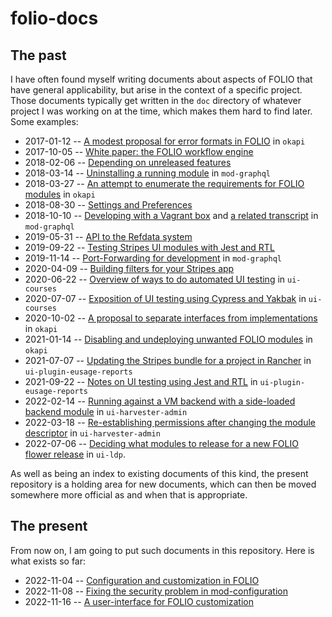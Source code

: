 # folio-docs

## The past

I have often found myself writing documents about aspects of FOLIO that have general applicability, but arise in the context of a specific project. Those documents typically get written in the `doc` directory of whatever project I was working on at the time, which makes them hard to find later. Some examples:

* 2017-01-12 -- [A modest proposal for error formats in FOLIO](https://github.com/folio-org/okapi/blob/master/doc/error-formats-in-folio.md) in `okapi`
* 2017-10-05 -- [White paper: the FOLIO workflow engine](https://github.com/indexdata/mod-workflow/blob/master/doc/folio-workflow-engine.md)
* 2018-02-06 -- [Depending on unreleased features](https://github.com/folio-org/stripes/blob/06714dc2fa4c9216f47402086790f982b103d674/doc/depending-on-unreleased-features.md)
* 2018-03-14 -- [Uninstalling a running module](https://github.com/folio-org/mod-graphql/blob/master/doc/remove-running-modules.md) in `mod-graphql`
* 2018-03-27 -- [An attempt to enumerate the requirements for FOLIO modules](https://github.com/folio-org/okapi/blob/master/doc/module-requirements.md) in `okapi`
* 2018-08-30 -- [Settings and Preferences](https://github.com/folio-org/stripes-core/blob/master/doc/settings-and-preferences.md)
* 2018-10-10 -- [Developing with a Vagrant box](https://github.com/folio-org/mod-graphql/blob/master/doc/developing-with-a-vagrant-box.md) and [a related transcript](https://github.com/folio-org/mod-graphql/blob/master/doc/developing-with-a-vagrant-box--transcript.txt) in `mod-graphql`
* 2019-05-31 -- [API to the Refdata system](https://github.com/openlibraryenvironment/ui-directory/blob/master/doc/refdata-api.md)
* 2019-09-22 -- [Testing Stripes UI modules with Jest and RTL](https://github.com/folio-org/ui-plugin-eusage-reports/blob/master/doc/testing-with-jest-and-rtl.md)
* 2019-11-14 -- [Port-Forwarding for development](https://github.com/folio-org/mod-graphql/blob/master/doc/port-forwarding-for-development.md) in `mod-graphql`
* 2020-04-09 -- [Building filters for your Stripes app](https://github.com/folio-org/stripes-smart-components/blob/99a70862c175bd5102d4dc656667e033c7b3d55b/lib/SearchAndSort/building-filters.md)
* 2020-06-22 -- [Overview of ways to do automated UI testing](https://github.com/folio-org/ui-courses/blob/master/doc/testing-notes.md) in `ui-courses`
* 2020-07-07 -- [Exposition of UI testing using Cypress and Yakbak](https://github.com/folio-org/ui-courses/blob/master/doc/testing-with-cypress.md) in `ui-courses`
* 2020-10-02 -- [A proposal to separate interfaces from implementations](https://github.com/folio-org/okapi/blob/master/doc/proposal-to-separate-interfaces.md) in `okapi`
* 2021-01-14 -- [Disabling and undeploying unwanted FOLIO modules](https://github.com/folio-org/okapi/blob/master/doc/unwanted-modules.md) in `okapi`
* 2021-07-07 -- [Updating the Stripes bundle for a project in Rancher](https://github.com/folio-org/ui-plugin-eusage-reports/blob/master/doc/updating-stripes-bundle-on-thor-server.md) in `ui-plugin-eusage-reports`
* 2021-09-22 -- [Notes on UI testing using Jest and RTL](https://github.com/folio-org/ui-plugin-eusage-reports/blob/master/doc/testing-with-jest-and-rtl.md) in `ui-plugin-eusage-reports`
* 2022-02-14 -- [Running against a VM backend with a side-loaded backend module](https://github.com/indexdata/ui-harvester-admin/blob/main/doc/running.md) in `ui-harvester-admin`
* 2022-03-18 -- [Re-establishing permissions after changing the module descriptor](https://github.com/indexdata/ui-harvester-admin/blob/main/doc/permissions.md) in `ui-harvester-admin`
* 2022-07-06 -- [Deciding what modules to release for a new FOLIO flower release](https://github.com/folio-org/ui-ldp/blob/master/doc/new-folio-release.md) in `ui-ldp`.

As well as being an index to existing documents of this kind, the present repository is a holding area for new documents, which can then be moved somewhere more official as and when that is appropriate.

## The present

From now on, I am going to put such documents in this repository. Here is what exists so far:

* 2022-11-04 -- [Configuration and customization in FOLIO](doc/customization.md)
* 2022-11-08 -- [Fixing the security problem in mod-configuration](doc/fixing-mod-configuration.md)
* 2022-11-16 -- [A user-interface for FOLIO customization](doc/customization-ui.md)

